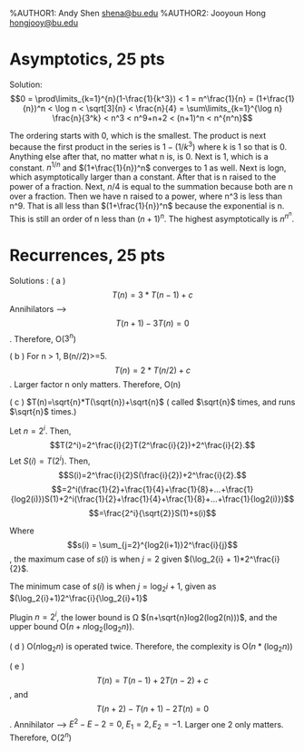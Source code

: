 %AUTHOR1: Andy Shen shena@bu.edu
%AUTHOR2: Jooyoun Hong hongjooy@bu.edu

Asymptotics, 25 pts
===================

Solution:
$$0 =  \prod\limits_{k=1}^{n}(1-\frac{1}{k^3}) < 1 = n^\frac{1}{n} =  (1+\frac{1}{n})^n < \log n <  \sqrt[3]{n} < \frac{n}{4} = \sum\limits_{k=1}^{\log n} \frac{n}{3^k} < n^3 < n^9+n+2 < (n+1)^n < n^{n^n}$$

The ordering starts with 0, which is the smallest. The product is next because the first product in the series is $1-(1/k^3)$ where k is 1 so that is 0. Anything else after that, no matter what n is, is 0. Next is 1, which is a constant. $n^{1/n}$ and $(1+\frac{1}{n})^n$ converges to 1 as well. Next is logn, which asymptotically larger than a constant. After that is n raised to the power of a fraction. Next, $n/4$ is equal to the summation because both are n over a fraction. Then we have n raised to a power, where n^3 is less than n^9. That is all less than $(1+\frac{1}{n})^n$ because the exponential is n. This is still an order of n less than $(n+1)^n$. The highest asymptotically is $n^{n^n}$.

Recurrences, 25 pts
===================
Solutions :
( a )
  $$T(n)=3* T(n-1) +c$$
   Annihilators --> $$T(n+1)-3T(n) = 0$$.
Therefore, O($3^n$)

( b )
For n > 1, B(n//2)>=5. 
$$T(n)=2*T(n/2)+c$$. Larger factor n only matters. Therefore, O(n)

( c )
$T(n)=\sqrt{n}*T(\sqrt{n})+\sqrt{n}$ ( called $\sqrt{n}$ times, and runs $\sqrt{n}$ times.) 
   
   Let $n=2^i$. Then,  $$T(2^i)=2^\frac{i}{2}T(2^\frac{i}{2})+2^\frac{i}{2}.$$ Let  $S(i)=T(2^i)$. Then, 
   $$S(i)=2^\frac{i}{2}S(\frac{i}{2})+2^\frac{i}{2}.$$
      $$=2^i(\frac{1}{2}+\frac{1}{4}+\frac{1}{8}+...+\frac{1}{log2(i)})S(1)+2^i(\frac{1}{2}+\frac{1}{4}+\frac{1}{8}+...+\frac{1}{log2(i)})$$
      $$=\frac{2^i}{\sqrt{2}}S(1)+s(i)$$ 
      
Where $$s(i) = \sum_{j=2}^{log2(i+1)}2^\frac{i}{j}$$,
the maximum case of $s(i)$ is when $j = 2$ given $(\log_2{i} + 1)*2^\frac{i}{2}$.

The minimum case of $s(i)$ is when $j=\log_2{i}+1$, given as $(\log_2{i}+1)2^\frac{i}{\log_2{i}+1}$

Plugin $n = 2^i$, the lower bound is  Ω $(n+\sqrt{n}log2(log2(n)))$, and the upper bound O$(n+n\log_2({\log_2{n}}))$.     
  
( d ) 
O$(n\log_2{n})$ is operated twice. Therefore, the complexity is 
 O($n*(\log_2{n})$)
  
( e )  
 $$T(n)=T(n-1)+2T(n-2)+c$$, and $$T(n+2)-T(n+1)-2T(n) = 0$$. 
 Annihilator -->  $E^2-E-2=0$, $E_1=2, E_2=-1$. Larger one 2 only matters. Therefore, O($2^n$)